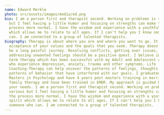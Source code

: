 ```yaml
---
name: Edward Merkle
photo: src/assets/images/media/ed.png
bio: I am a person first and therapist second. Working on problems is serious
  but I feel having a little humor and focusing on strengths can make the
  process more normal. I have the wisdom and experience with a youthful spirit
  which allows me to relate to all ages. If I can't help you I know someone who
  can. I am connected to a group of talented therapists.
biography: Therapy is about where you are and where you want to go. It is about
  acceptance of your values and the goals that you seek. Therapy doesn't have to
  be a long painful journey. Resolving conflicts, getting over issues, or
  addressing unwanted feelings should be a positive quest. I believe in short
  term therapy which has been successful with my Adult and Adolescent clients
  who experience depression, anxiety, trauma and other symptoms. Life
  Coaching-Therapy can help uncover the patterns of feelings, thoughts or
  patterns of behavior that have interfered with our goals. I graduated with a
  Masters in Psychology and have 4 years post masters training in marriage and
  family therapy and have been trained in EMDR. My approach is guided by you and
  your needs. I am a person first and therapist second. Working on problems is
  serious but I feel having a little humor and focusing on strengths can make
  the process more normal. I have the wisdom and experience with a youthful
  spirit which allows me to relate to all ages. If I can't help you I know
  someone who can. I am connected to a group of talented therapists.
---
```

